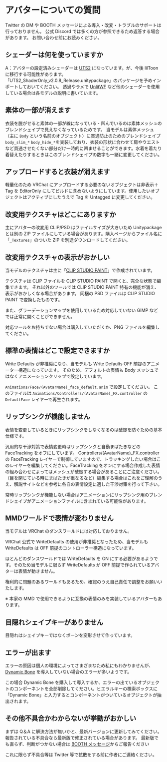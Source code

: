 # アバターについての質問

Twitter の DM や BOOTH メッセージによる導入・改変・トラブルのサポートは行っておりません。
公式 Discord では多くの方が参照できるため返答する場合があります。
お問い合わせ前にお読みください。

## シェーダーは何を使っていますか

A：アバターの設定済みシェーダーは [UTS2](https://github.com/unity3d-jp/UnityChanToonShaderVer2_Project/releases) になっています。が、今後 lilToon に移行する可能性があります。
「UTS2_ShaderOnly_v2.0.8_Release.unitypackage」のパッケージを予めインポートしておいてください。
透過やラメで [UnlitWF](https://github.com/whiteflare/Unlit_WF_ShaderSuite) など他のシェーダーを使用している場合は各モデルの説明に書いています。

## 素体の一部が消えます

衣装を脱がせると素体の一部が線になっている・凹んでいるのは素体メッシュのブレンドシェイプで見えなくなっているためです。
当モデルは素体メッシュ（主に `Body` という名前のオブジェクト）に貫通防止のためのブレンドシェイプ`body_slim_*` `body_hide_*`を実装しており、衣装の形状に合わせて肩やウエストなど貫通させたくない部分だけ一時的に凹ませることができます。水着を着たり着替えたりするときはこのブレンドシェイプの数字も一緒に変更してください。

## アップロードすると衣装が消えます

軽量化のため VRChat にアップロードする必要のないオブジェクトは非表示＋Tag を EditorOnly にしてビルドに含めないようにしています。使用したいオブジェクトはアクティブにしたうえで Tag を Untagged に変更してください。

## 改変用テクスチャはどこにありますか

主にアバターの改変用 CLIP/PSD はファイルサイズが大きいため Unitypackage とは別の ZIP ファイルにしている場合があります。購入ページからファイル名に「`_Textures`」のついた ZIP を別途ダウンロードしてください。

## 改変用テクスチャの表示がおかしい

当モデルのテクスチャは主に「[CLIP STUDIO PAINT](https://www.clipstudio.net/)」で作成されています。

テクスチャは CLIP ファイルを CLIP STUDIO PAINT で開くと、完全な状態で編集できます。
それ以外のツールでは CLIP STUDIO PAINT 特有の機能が消え、表示がおかしくなる場合があります。
同梱の PSD ファイルは CLIP STUDIO PAINT で変換したものです。

また、グラーデーションマップを使用しているため対応していない GIMP などでは正常に開くことができません。

対応ツールをお持ちでない場合は購入していただくか、PNG ファイルを編集してください。

## 標準の表情はどこで設定できますか

Write Defaults が非推奨になり、当モデルも Write Defaults OFF 前提のアニメーター構造になっています。
そのため、デフォルトの表情も Body メッシュではなくアニメーションクリップで設定しています。

`Animations/Face/(AvatarName)_face_default.anim` で設定してください。
このファイルは `Animations/Controllers/(AvatarName)_FX.controller` の `DefaultFace` レイヤーで再生されます。

## リップシンクが機能しません

表情を変更しているときにリップシンクをしなくなるのは破綻を防ぐための基本仕様です。

汎用的な干渉対策で表情変更時はリップシンクと自動まばたきなどの FaceTracking をオフにしています。
Controllers/(AvatarName)_FX.controller の FaceTracking レイヤーで制御していますので、トラッキングしたい場合はこのレイヤーを編集してください。FaceTracking をオンにする場合作成した表情の組み合わせによってはメッシュが破綻する場合があることにご注意ください。（目を閉じている時にまばたきが重なるなど）編集する場合はこれをご理解のうえ、解説サイトなどを参考に各自の表情設定に適した干渉対策を行って下さい。

常時リップシンクが機能しない場合はアニメーションにリップシンク用のブレンドシェイプがアニメーションファイルに含まれている可能性があります。

## MMDワールドで表情が変わりません

当モデルは VRChat のダンスワールドには対応しておりません。

VRChat 公式で WriteDefaults の使用が非推奨となったため、当モデルも WriteDefaults は OFF 前提のコントローラー構造になっています。

ほとんどのダンスワールドでは WriteDefaults を ON にする必要があるようです。そのため当モデルに限らず WriteDefaults が OFF 前提で作られているアバターは表情が動きません。

権利的に問題のあるワールドもあるため、確認のうえ自己責任で調整をお願いいたします。

※ 本家の MMD で使用できるように互換の表情のみを実装しているアバターもあります。

## 目隠れシェイプキーがありません

目隠れはシェイプキーではなくボーンを変形させて作っています。

## エラーが出ます

エラーの原因は個人の環境によってさまざまなため私にもわかりませんが、[Dynamic Bone](https://assetstore.unity.com/packages/tools/animation/dynamic-bone-16743?locale=ja-JP) を導入していない場合のエラーが多いようです。

この場合 Dynamic Bone を購入して導入するか、エラーの出ているオブジェクトのコンポーネントを全部削除してください。ヒエラルキーの検索ボックスに「Dynamic Bone」と入力するとコンポーネントがついているオブジェクトが抽出されます。

## その他不具合かわからないが挙動がおかしい

まずは Q＆A に解決方法が無いかと、最新バージョンに更新してみてください。
報告されている不具合なら最新版で修正されている場合があります。
最新版でも直らず、判断がつかない場合は [BOOTH メッセージ](https://mio3works.booth.pm/)からご報告ください

これに限らず不具合等は Twitter 等で拡散をする前に作者にご連絡ください。
